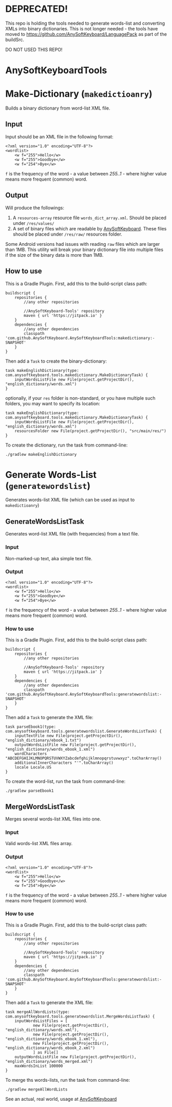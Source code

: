 # DEPRECATED!
This repo is holding the tools needed to generate words-list and converting XMLs into binary dictionaries.
This is not longer needed - the tools have moved to https://github.com/AnySoftKeyboard/LanguagePack as part of the buildSrc.

DO NOT USED THIS REPO!

AnySoftKeyboardTools
====================

# Make-Dictionary (`makedictioanry`)
Builds a binary dictionary from word-list XML file.

## Input
Input should be an XML file in the following format:
```
<?xml version="1.0" encoding="UTF-8"?>
<wordlist>
    <w f="255">Hello</w>
    <w f="255">Goodbye</w>
    <w f="254">Bye</w>
```
`f` is the frequency of the word - a value between _255..1_ - where higher value
means more frequent (common) word.

## Output
Will produce the followings:
 1. A `resources-array` resource file `words_dict_array.xml`. Should be placed under `/res/values/`
 2. A set of binary files which are readable by [AnySoftKeyboard](https://github.com/AnySoftKeyboard/AnySoftKeyboard).
 These files should be placed under `/res/raw/` resources folder.

Some Android versions had issues with reading `raw` files which are larger than 1MB.
This utility will break your binary dictionary file into multiple files if
the size of the binary data is more than 1MB.

## How to use
This is a Gradle Plugin.
First, add this to the build-script class path:
```
buildscript {
    repositories {
        //any other repositories

        //AnySoftKeyboard-Tools' repository
        maven { url 'https://jitpack.io' }
    }
    dependencies {
        //any other dependencies
        classpath 'com.github.AnySoftKeyboard.AnySoftKeyboardTools:makedictionary:-SNAPSHOT'
    }
}
```
Then add a `Task` to create the binary-dictionary:
```
task makeEnglishDictionary(type: com.anysoftkeyboard.tools.makedictionary.MakeDictionaryTask) {
    inputWordsListFile new File(project.getProjectDir(), "english_dictionary/words.xml")
}
```

optionally, if your `res` folder is non-standard, or you have multiple such folders, you may want to specify its location:
```
task makeEnglishDictionary(type: com.anysoftkeyboard.tools.makedictionary.MakeDictionaryTask) {
    inputWordsListFile new File(project.getProjectDir(), "english_dictionary/words.xml")
    resourcesFolder new File(project.getProjectDir(), "src/main/res/")
}
```

To create the dictionary, run the task from command-line:
```
./gradlew makeEnglishDictionary
```

# Generate Words-List (`generatewordslist`)
Generates words-list XML file (which can be used as input to `makedictioanry`)

## GenerateWordsListTask
Generates word-list XML file (with frequencies) from a text file.

### Input
Non-marked-up text, aka simple text file.

### Output
```
<?xml version="1.0" encoding="UTF-8"?>
<wordlist>
    <w f="255">Hello</w>
    <w f="255">Goodbye</w>
    <w f="254">Bye</w>
```
`f` is the frequency of the word - a value between _255..1_ - where higher value
means more frequent (common) word.

### How to use
This is a Gradle Plugin.
First, add this to the build-script class path:
```
buildscript {
    repositories {
        //any other repositories

        //AnySoftKeyboard-Tools' repository
        maven { url 'https://jitpack.io' }
    }
    dependencies {
        //any other dependencies
        classpath 'com.github.AnySoftKeyboard.AnySoftKeyboardTools:generatewordslist:-SNAPSHOT'
    }
}
```
Then add a `Task` to generate the XML file:
```
task parseEbook1(type: com.anysoftkeyboard.tools.generatewordslist.GenerateWordsListTask) {
    inputTextFile new File(project.getProjectDir(), "english_dictionary/ebook_1.txt")
    outputWordsListFile new File(project.getProjectDir(), "english_dictionary/words_ebook_1.xml")
    wordCharacters "ABCDEFGHIJKLMNOPQRSTUVWXYZabcdefghijklmnopqrstuvwxyz".toCharArray()
    additionalInnerCharacters "'".toCharArray()
    locale Locale.US
}
```

To create the word-list, run the task from command-line:
```
./gradlew parseEbook1
```

## MergeWordsListTask
Merges several words-list XML files into one.

### Input
Valid words-list XML files array.

### Output
```
<?xml version="1.0" encoding="UTF-8"?>
<wordlist>
    <w f="255">Hello</w>
    <w f="255">Goodbye</w>
    <w f="254">Bye</w>
```
`f` is the frequency of the word - a value between _255..1_ - where higher value
means more frequent (common) word.

### How to use
This is a Gradle Plugin.
First, add this to the build-script class path:
```
buildscript {
    repositories {
        //any other repositories

        //AnySoftKeyboard-Tools' repository
        maven { url 'https://jitpack.io' }
    }
    dependencies {
        //any other dependencies
        classpath 'com.github.AnySoftKeyboard.AnySoftKeyboardTools:generatewordslist:-SNAPSHOT'
    }
}
```
Then add a `Task` to generate the XML file:
```
task mergeAllWordLists(type: com.anysoftkeyboard.tools.generatewordslist.MergeWordsListTask) {
    inputWordsListFiles = [
            new File(project.getProjectDir(), "english_dictionary/words.xml"),
            new File(project.getProjectDir(), "english_dictionary/words_ebook_1.xml"),
            new File(project.getProjectDir(), "english_dictionary/words_ebook_2.xml")
            ] as File[]
    outputWordsListFile new File(project.getProjectDir(), "english_dictionary/words_merged.xml")
    maxWordsInList 100000
}
```

To merge ths words-lists, run the task from command-line:
```
./gradlew mergeAllWordLists
```


See an actual, real world, usage at [AnySoftKeyboard](https://github.com/AnySoftKeyboard/AnySoftKeyboard/blob/master/build.gradle)
